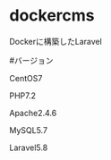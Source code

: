 # dockercms
Dockerに構築したLaravel

#バージョン
<p>CentOS7</p>
<p>PHP7.2</p>
<p>Apache2.4.6</p>
<p>MySQL5.7</p>
<p>Laravel5.8</p>
